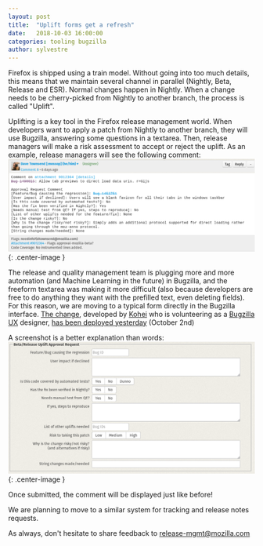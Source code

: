 ```yaml
---
layout: post
title:  "Uplift forms get a refresh"
date:   2018-10-03 16:00:00
categories: tooling bugzilla
author: sylvestre
---
```


Firefox is shipped using a train model. Without going into too much details, this means that we maintain several channel in parallel (Nightly, Beta, Release and ESR). Normal changes happen in Nightly. When a change needs to be cherry-picked from Nightly to another branch, the process is called "Uplift".

Uplifting is a key tool in the Firefox release management world. When developers want to apply a patch from Nightly to another branch, they will use Bugzilla, answering some questions in a textarea. Then, release managers will make a risk assessment to accept or reject the uplift.
As an example, release managers will see the following comment:
![Uplift form](/images/posts/uplift-form/old.png "Uplift form"){: .center-image }

The release and quality management team is plugging more and more automation (and Machine Learning in the future) in Bugzilla, and the freeform textarea was making it more difficult (also because developers are free to do anything they want with the prefilled text, even deleting fields).
For this reason, we are moving to a typical form directly in the Bugzilla interface. [The change](https://github.com/mozilla-bteam/bmo/pull/756), developed by [Kohei](https://mozillians.org/u/kohei.yoshino) who is volunteering as a [Bugzilla UX](https://twitter.com/BugzillaUX) designer, [has been deployed yesterday](https://dylan.hardison.net/2018/10/02/happy-bmo-push-day-mojolicious-edition/) (October 2nd)

A screenshot is a better explanation than words:
![The new uplift form](/images/posts/uplift-form/new.png "The new uplift form"){: .center-image }

Once submitted, the comment will be displayed just like before!

We are planning to move to a similar system for tracking and release notes requests.

As always, don't hesitate to share feedback to release-mgmt@mozilla.com
